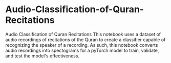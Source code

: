 # Audio-Classification-of-Quran-Recitations
Audio Classification of Quran Recitations
This notebook uses a dataset of audio recordings of recitations of the Quran to create a classifier capable of recognizing the speaker of a recording. As such, this notebook converts audio recordings into spectograms for a pyTorch model to train, validate, and test the model's effectiveness.
